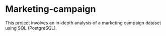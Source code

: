 # Marketing-campaign
This project involves an in-depth analysis of a marketing campaign dataset using SQL (PostgreSQL).
